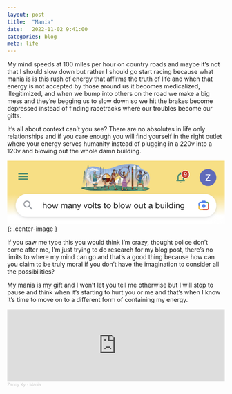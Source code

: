 ```yaml
---
layout: post
title:  "Mania"
date:   2022-11-02 9:41:00
categories: blog
meta: life
---
```


My mind speeds at 100 miles per hour on country roads and maybe it’s not that I should slow down but rather I should go start racing because what mania is is this rush of energy that affirms the truth of life and when that energy is not accepted by those around us it becomes medicalized, illegitimized, and when we bump into others on the road we make a big mess and they’re begging us to slow down so we hit the brakes become depressed instead of finding racetracks where our troubles become our gifts.

It’s all about context can’t you see? There are no absolutes in life only relationships and if you care enough you will find yourself in the right outlet where your energy serves humanity instead of plugging in a 220v into a 120v and blowing out the whole damn building.

![Mania](/images/Mania.jpeg){: .center-image }

If you saw me type this you would think I’m crazy, thought police don’t come after me, I’m just trying to do research for my blog post, there’s no limits to where my mind can go and that’s a good thing because how can you claim to be truly moral if you don’t have the imagination to consider all the possibilities?

My mania is my gift and I won’t let you tell me otherwise but I will stop to pause and think when it’s starting to hurt you or me and that’s when I know it’s time to move on to a different form of containing my energy.

<iframe width="100%" height="166" scrolling="no" frameborder="no" allow="autoplay" src="https://w.soundcloud.com/player/?url=https%3A//api.soundcloud.com/tracks/1375038364&color=%23ff5500&auto_play=true&hide_related=false&show_comments=true&show_user=true&show_reposts=false&show_teaser=true"></iframe><div style="font-size: 10px; color: #cccccc;line-break: anywhere;word-break: normal;overflow: hidden;white-space: nowrap;text-overflow: ellipsis; font-family: Interstate,Lucida Grande,Lucida Sans Unicode,Lucida Sans,Garuda,Verdana,Tahoma,sans-serif;font-weight: 100;"><a href="https://soundcloud.com/zannyxy" title="Zanny Xy" target="_blank" style="color: #cccccc; text-decoration: none;">Zanny Xy</a> · <a href="https://soundcloud.com/zannyxy/mania" title="Mania" target="_blank" style="color: #cccccc; text-decoration: none;">Mania</a></div>

